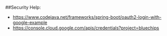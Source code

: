 ##Security Help:
- https://www.codejava.net/frameworks/spring-boot/oauth2-login-with-google-example
- https://console.cloud.google.com/apis/credentials?project=bluechips